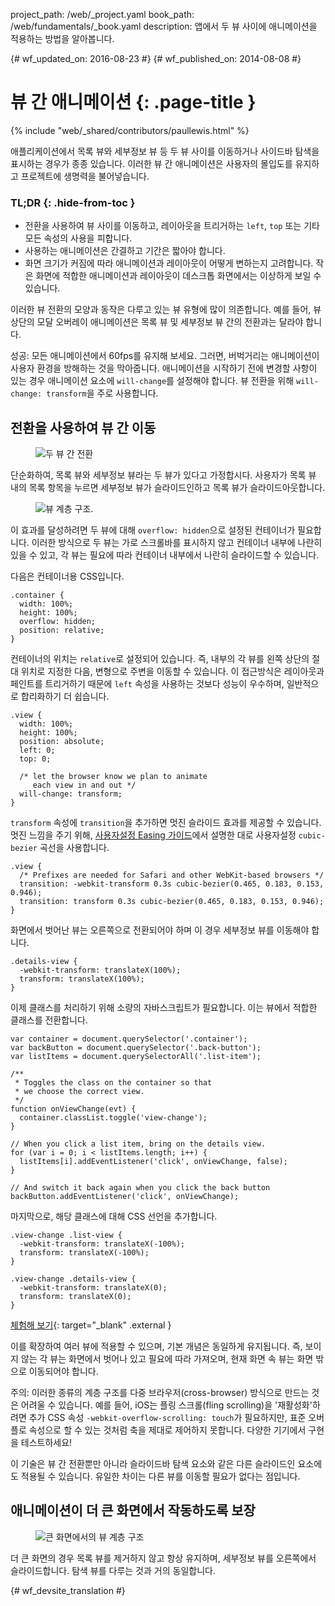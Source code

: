 project_path: /web/_project.yaml
book_path: /web/fundamentals/_book.yaml
description: 앱에서 두 뷰 사이에 애니메이션을 적용하는 방법을 알아봅니다.

{# wf_updated_on: 2016-08-23 #}
{# wf_published_on: 2014-08-08 #}

# 뷰 간 애니메이션 {: .page-title }

{% include "web/_shared/contributors/paullewis.html" %}

애플리케이션에서 목록 뷰와 세부정보 뷰 등 두 뷰 사이를 이동하거나 사이드바 탐색을 표시하는 경우가 종종 있습니다. 이러한 뷰 간 애니메이션은 사용자의 몰입도를 유지하고 프로젝트에 생명력을 불어넣습니다.

### TL;DR {: .hide-from-toc }
* 전환을 사용하여 뷰 사이를 이동하고, 레이아웃을 트리거하는 `left`, `top` 또는 기타 모든 속성의 사용을 피합니다.
* 사용하는 애니메이션은 간결하고 기간은 짧아야 합니다.
* 화면 크기가 커짐에 따라 애니메이션과 레이아웃이 어떻게 변하는지 고려합니다. 작은 화면에 적합한 애니메이션과 레이아웃이 데스크톱 화면에서는 이상하게 보일 수 있습니다.

이러한 뷰 전환의 모양과 동작은 다루고 있는 뷰 유형에 많이 의존합니다. 예를 들어, 뷰 상단의 모달 오버레이 애니메이션은 목록 뷰 및 세부정보 뷰 간의 전환과는 달라야 합니다.

성공: 모든 애니메이션에서 60fps를 유지해 보세요. 그러면, 버벅거리는 애니메이션이 사용자 환경을 방해하는 것을 막아줍니다. 애니메이션을 시작하기 전에 변경할 사항이 있는 경우 애니메이션 요소에 `will-change`를 설정해야 합니다. 뷰 전환을 위해 `will-change: transform`을 주로 사용합니다.

## 전환을 사용하여 뷰 간 이동

<div class="attempt-left">
  <figure>
    <img src="images/view-translate.gif" alt="두 뷰 간 전환" />
  </figure>
</div>

단순화하여, 목록 뷰와 세부정보 뷰라는 두 뷰가 있다고 가정합시다. 사용자가 목록 뷰 내의 목록 항목을 누르면 세부정보 뷰가 슬라이드인하고 목록 뷰가 슬라이드아웃합니다.

<div style="clear:both;"></div>

<div class="attempt-right">
  <figure>
    <img src="images/container-two-views.svg" alt="뷰 계층 구조." />
  </figure>
</div>

이 효과를 달성하려면 두 뷰에 대해 `overflow: hidden`으로 설정된 컨테이너가 필요합니다. 이러한 방식으로 두 뷰는 가로 스크롤바를 표시하지 않고 컨테이너 내부에 나란히 있을 수 있고, 각 뷰는 필요에 따라 컨테이너 내부에서 나란히 슬라이드할 수 있습니다.

<div style="clear:both;"></div>

다음은 컨테이너용 CSS입니다.


    .container {
      width: 100%;
      height: 100%;
      overflow: hidden;
      position: relative;
    }
    

컨테이너의 위치는 `relative`로 설정되어 있습니다. 즉, 내부의 각 뷰를 왼쪽 상단의 절대 위치로 지정한 다음, 변형으로 주변을 이동할 수 있습니다. 이 접근방식은 레이아웃과 페인트를 트리거하기 때문에 `left` 속성을 사용하는 것보다 성능이 우수하며, 일반적으로 합리화하기 더 쉽습니다.


    .view {
      width: 100%;
      height: 100%;
      position: absolute;
      left: 0;
      top: 0;
    
      /* let the browser know we plan to animate
         each view in and out */
      will-change: transform;
    }
    

`transform` 속성에 `transition`을 추가하면 멋진 슬라이드 효과를 제공할 수 있습니다. 멋진 느낌을 주기 위해, [사용자설정 Easing 가이드](custom-easing)에서 설명한 대로 사용자설정 `cubic-bezier` 곡선을 사용합니다.


    .view {
      /* Prefixes are needed for Safari and other WebKit-based browsers */
      transition: -webkit-transform 0.3s cubic-bezier(0.465, 0.183, 0.153, 0.946);
      transition: transform 0.3s cubic-bezier(0.465, 0.183, 0.153, 0.946);
    }
    

화면에서 벗어난 뷰는 오른쪽으로 전환되어야 하며 이 경우 세부정보 뷰를 이동해야 합니다.


    .details-view {
      -webkit-transform: translateX(100%);
      transform: translateX(100%);
    }
    

이제 클래스를 처리하기 위해 소량의 자바스크립트가 필요합니다. 이는 뷰에서 적합한 클래스를 전환합니다.


    var container = document.querySelector('.container');
    var backButton = document.querySelector('.back-button');
    var listItems = document.querySelectorAll('.list-item');
    
    /**
     * Toggles the class on the container so that
     * we choose the correct view.
     */
    function onViewChange(evt) {
      container.classList.toggle('view-change');
    }
    
    // When you click a list item, bring on the details view.
    for (var i = 0; i < listItems.length; i++) {
      listItems[i].addEventListener('click', onViewChange, false);
    }
    
    // And switch it back again when you click the back button
    backButton.addEventListener('click', onViewChange);
    

마지막으로, 해당 클래스에 대해 CSS 선언을 추가합니다.


    .view-change .list-view {
      -webkit-transform: translateX(-100%);
      transform: translateX(-100%);
    }
    
    .view-change .details-view {
      -webkit-transform: translateX(0);
      transform: translateX(0);
    }
    
[체험해 보기](https://googlesamples.github.io/web-fundamentals/fundamentals/design-and-ui/animations/inter-view-animation.html){: target="_blank" .external }

이를 확장하여 여러 뷰에 적용할 수 있으며, 기본 개념은 동일하게 유지됩니다. 즉, 보이지 않는 각 뷰는 화면에서 벗어나 있고 필요에 따라 가져오며, 현재 화면 속 뷰는 화면 밖으로 이동되어야 합니다.

주의: 이러한 종류의 계층 구조를 다중 브라우저(cross-browser) 방식으로 만드는 것은 어려울 수 있습니다. 예를 들어, iOS는 플링 스크롤(fling scrolling)을 '재활성화'하려면 추가 CSS 속성  <code>-webkit-overflow-scrolling: touch</code>가 필요하지만, 표준 오버플로 속성으로 할 수 있는 것처럼 축을 제대로 제어하지 못합니다. 다양한 기기에서 구현을 테스트하세요!

이 기술은 뷰 간 전환뿐만 아니라 슬라이드바 탐색 요소와 같은 다른 슬라이드인 요소에도 적용될 수 있습니다. 유일한 차이는 다른 뷰를 이동할 필요가 없다는 점입니다.

## 애니메이션이 더 큰 화면에서 작동하도록 보장

<div class="attempt-right">
  <figure>
    <img src="images/container-two-views-ls.svg" alt="큰 화면에서의 뷰 계층 구조" />
  </figure>
</div>

더 큰 화면의 경우 목록 뷰를 제거하지 않고 항상 유지하며, 세부정보 뷰를 오른쪽에서 슬라이드합니다. 탐색 뷰를 다루는 것과 거의 동일합니다.






{# wf_devsite_translation #}
